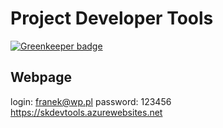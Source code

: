# Project Developer Tools

[![Greenkeeper badge](https://badges.greenkeeper.io/patrykjadamczyk/DevTools.svg)](https://greenkeeper.io/)

## Webpage
login: franek@wp.pl
password: 123456
https://skdevtools.azurewebsites.net
